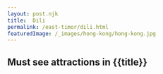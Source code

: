 ```yaml
---
layout: post.njk
title: 	Dili
permalink: /east-timor/dili.html
featuredImage: /_images/hong-kong/hong-kong.jpg
---
```

## Must see attractions in {{title}}
